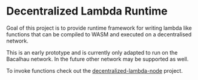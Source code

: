 # Decentralized Lambda Runtime

Goal of this project is to provide runtime framework for writing lambda like functions 
that can be compiled to WASM and executed on a decentralised network.

This is an early prototype and is currently only adapted to run on the Bacalhau network. 
In the future other network may be supported as well.

To invoke functions check out the [decentralized-lambda-node](https://github.com/pyropy/decentralized-lambda-node) project.
